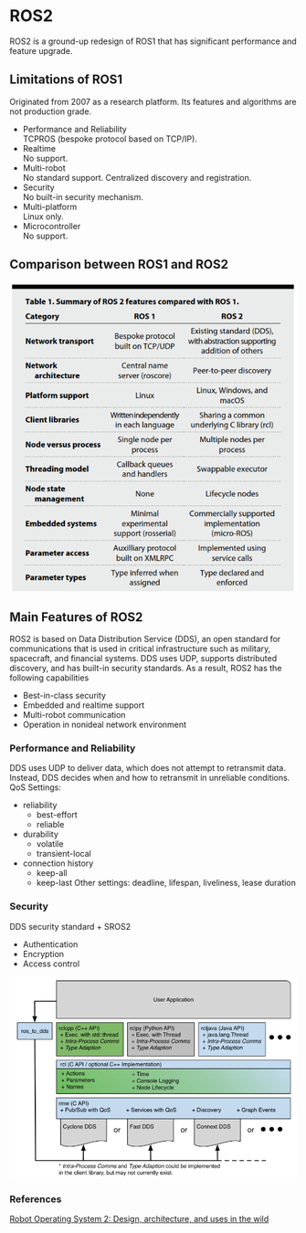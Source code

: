 # ROS2

ROS2 is a ground-up redesign of ROS1 that has significant performance and feature upgrade.

## Limitations of ROS1
Originated from 2007 as a research platform. Its features and algorithms are not production grade.
* Performance and Reliability\
TCPROS (bespoke protocol based on TCP/IP).
* Realtime\
No support.
* Multi-robot\
No standard support. Centralized discovery and registration.
* Security\
No built-in security mechanism.
* Multi-platform\
Linux only.
* Microcontroller\
No support.

## Comparison between ROS1 and ROS2
![Image](../data/ROS2/ROS1vsROS2.png)

## Main Features of ROS2
ROS2 is based on Data Distribution Service (DDS), an open standard for communications that is used in critical infrastructure such as military, spacecraft, and financial systems. DDS uses UDP, supports distributed discovery, and has built-in security standards. As a result, ROS2 has the following capabilities
* Best-in-class security
* Embedded and realtime support
* Multi-robot communication
* Operation in nonideal network environment

### Performance and Reliability
DDS uses UDP to deliver data, which does not attempt to retransmit data. Instead, DDS decides when and how to retransmit in unreliable conditions.\
QoS Settings:
* reliability
  * best-effort
  * reliable
* durability
  * volatile
  * transient-local
* connection history
  * keep-all
  * keep-last
Other settings: deadline, lifespan, liveliness, lease duration

### Security
DDS security standard + SROS2
* Authentication
* Encryption
* Access control

![Image](../data/ROS2/RCL-API.png)

### References
[Robot Operating System 2: Design, architecture, and uses in the wild](https://www.science.org/doi/epdf/10.1126/scirobotics.abm6074)
